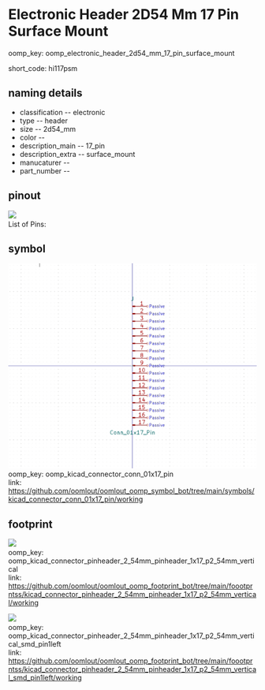 # Electronic Header 2D54 Mm 17 Pin Surface Mount
oomp_key: oomp_electronic_header_2d54_mm_17_pin_surface_mount  

short_code: hi117psm
## naming details
* classification -- electronic
* type -- header
* size -- 2d54_mm
* color -- 
* description_main -- 17_pin
* description_extra -- surface_mount
* manucaturer -- 
* part_number -- 
## pinout
![](working_pinout_600.png)  
List of Pins:



## symbol

![](symbol/0/working/working_600.png)  
oomp_key: oomp_kicad_connector_conn_01x17_pin  
link: https://github.com/oomlout/oomlout_oomp_symbol_bot/tree/main/symbols/kicad_connector_conn_01x17_pin/working  

## footprint

![](footprint/0/working/working_600.png)  
oomp_key: oomp_kicad_connector_pinheader_2_54mm_pinheader_1x17_p2_54mm_vertical  
link: https://github.com/oomlout/oomlout_oomp_footprint_bot/tree/main/foootprntss/kicad_connector_pinheader_2_54mm_pinheader_1x17_p2_54mm_vertical/working  

![](footprint/0/working/working_600.png)  
oomp_key: oomp_kicad_connector_pinheader_2_54mm_pinheader_1x17_p2_54mm_vertical_smd_pin1left  
link: https://github.com/oomlout/oomlout_oomp_footprint_bot/tree/main/foootprntss/kicad_connector_pinheader_2_54mm_pinheader_1x17_p2_54mm_vertical_smd_pin1left/working  
